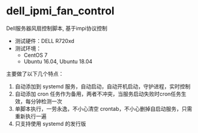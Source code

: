 # dell_ipmi_fan_control

Dell服务器风扇控制脚本, 基于impi协议控制
* 测试硬件：DELL R720xd
* 测试环境：
  - CentOS 7
  - Ubuntu 16.04, Ubuntu 18.04

主要做了以下几个特点：
1. 自动添加到 systemd 服务，自动启动，自动开机启动，守护进程，实时控制
2. 自动添加 cron 任务作为备用，两者不冲突，当服务启动失败时cron任务生效，每分钟检测一次
3. 单脚本执行，一劳永逸，不小心清空 crontab，不小心删掉自启动服务，只需重新执行一遍
4. 只支持使用 systemd 的发行版

